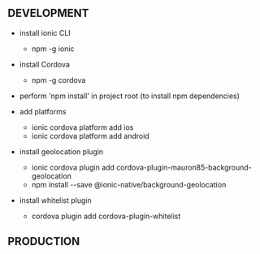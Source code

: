 ## DEVELOPMENT

- install ionic CLI
  - npm -g ionic
  
- install Cordova
  - npm -g cordova
  
- perform 'npm install' in project root (to install npm dependencies)

- add platforms
  - ionic cordova platform add ios
  - ionic cordova platform add android
  
- install geolocation plugin
  - ionic cordova plugin add cordova-plugin-mauron85-background-geolocation
  - npm install --save @ionic-native/background-geolocation
  
- install whitelist plugin
  - cordova plugin add cordova-plugin-whitelist

## PRODUCTION
